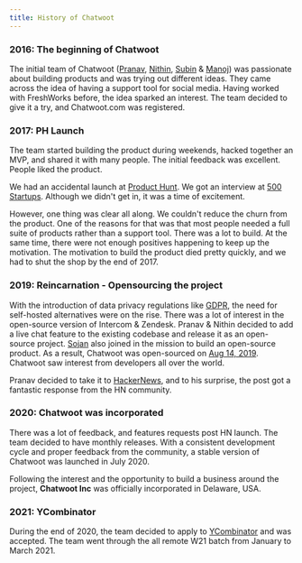 ```yaml
---
title: History of Chatwoot
---
```


### 2016: The beginning of Chatwoot

The initial team of Chatwoot ([Pranav](https://twitter.com/pranavrajs), [Nithin](https://twitter.com/webofnithin), [Subin](https://twitter.com/ponnanikaaraN) & [Manoj](https://twitter.com/manoj_g33k)) was passionate about building products and was trying out different ideas. They came across the idea of having a support tool for social media. Having worked with FreshWorks before, the idea sparked an interest. The team decided to give it a try, and Chatwoot.com was registered.

### 2017: PH Launch

The team started building the product during weekends, hacked together an MVP, and shared it with many people. The initial feedback was excellent. People liked the product.

We had an accidental launch at [Product Hunt](https://www.producthunt.com/posts/chatwoot). We got an interview at [500 Startups](https://500.co). Although we didn't get in, it was a time of excitement.


However, one thing was clear all along. We couldn't reduce the churn from the product. One of the reasons for that was that most people needed a full suite of products rather than a support tool. There was a lot to build. At the same time, there were not enough positives happening to keep up the motivation. The motivation to build the product died pretty quickly, and we had to shut the shop by the end of 2017.

### 2019: Reincarnation - Opensourcing the project

With the introduction of data privacy regulations like [GDPR](https://gdpr-info.eu/), the need for self-hosted alternatives were on the rise. There was a lot of interest in the open-source version of Intercom & Zendesk. Pranav & Nithin decided to add a live chat feature to the existing codebase and release it as an open-source project. [Sojan](https://twitter.com/sojan_official) also joined in the mission to build an open-source product. As a result, Chatwoot was open-sourced on [Aug 14, 2019](https://github.com/chatwoot/chatwoot/commit/2a34255e0b212f79639fabbc26050e2a487f99f7). Chatwoot saw interest from developers all over the world.

Pranav decided to take it to [HackerNews](https://news.ycombinator.com/item?id=21559139), and to his surprise, the post got a fantastic response from the HN community.

### 2020: Chatwoot was incorporated

There was a lot of feedback, and features requests post HN launch. The team decided to have monthly releases. With a consistent development cycle and proper feedback from the community, a stable version of Chatwoot was launched in July 2020.

Following the interest and the opportunity to build a business around the project, **Chatwoot Inc** was officially incorporated in Delaware, USA.

### 2021: YCombinator

During the end of 2020, the team decided to apply to [YCombinator](https://www.ycombinator.com/) and was accepted. The team went through the all remote W21 batch from January to March 2021.
